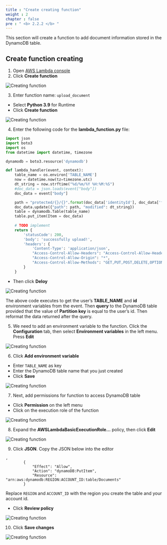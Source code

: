 ```yaml
---
title : "Create creating function"
weight : 2 
chapter : false
pre : " <b> 2.2.2 </b> "
---
```


This section will create a function to add document information stored in the DynamoDB table.

## Create function creating
1. Open [AWS Lambda console](https://console.aws.amazon.com/lambda/)
2. Click **Create function**

![Creating function](images/2.deloydatabase/005-createlistingfunction.png)

3. Enter function name: `upload_document`
 + Select **Python 3.9** for Runtime
 + Click **Create function**

![Creating function](images/2.deloydatabase/014-createcreatingfunction.png)

4. Enter the following code for the **lambda_function.py** file:

```python
import json
import boto3
import os
from datetime import datetime, timezone

dynamodb = boto3.resource('dynamodb')

def lambda_handler(event, context):
    table_name = os.environ['TABLE_NAME']
    now = datetime.now(tz=timezone.utc)
    dt_string = now.strftime("%d/%m/%Y %H:%M:%S")
    #doc_data = json.loads(event["body"])
    doc_data = event["body"]

    path = "protected/{}/{}".format(doc_data['identityId'], doc_data['file'])
    doc_data.update({"path": path, "modified": dt_string})
    table = dynamodb.Table(table_name)
    table.put_item(Item = doc_data)
        
    # TODO implement
    return {
        'statusCode': 200,
        'body': 'successfully upload!',
        'headers': {
            'Content-Type': 'application/json',
            "Access-Control-Allow-Headers": "Access-Control-Allow-Headers, Origin, Accept, X-Requested-With, Content-Type, Access-Control-Request-Method,X-Access-Token, XKey, Authorization",
            "Access-Control-Allow-Origin": "*",
            "Access-Control-Allow-Methods": "GET,PUT,POST,DELETE,OPTIONS"
        }
    }

```

 + Then click **Deloy**

![Creating function](images/2.deloydatabase/015-createcreatingfunction.png)

 The above code executes to get the user’s **TABLE_NAME** and **id** environment variables from the event. Then **query** to the DynamoDB table provided that the value of **Partition key** is equal to the user’s id. Then reformat the data returned after the query.

5. We need to add an environment variable to the function. Click the **Configuration** tab, then select **Environment variables** in the left menu. Press **Edit**

![Creating function](images/2.deloydatabase/016-createcreatingfunction.png)

6. Click **Add environment variable**
 + Enter `TABLE_NAME` as key
 + Enter the DynamoDB table name that you just created
 + Click **Save**

![Creating function](images/2.deloydatabase/017-createcreatingfunction.png)

 7. Next, add permissions for function to access DynamoDB table
 + Click **Permission** on the left menu
 + Click on the execution role of the function

![Creating function](images/2.deloydatabase/018-createcreatingfunction.png)

8. Expand the **AWSLambdaBasicExecutionRole…** policy, then click **Edit**

![Creating function](images/2.deloydatabase/019-createcreatingfunction.png)

9. Click **JSON**. Copy the JSON below into the editor

```
,
        {
            "Effect": "Allow",
            "Action": "dynamoDB:PutItem",
            "Resource": "arn:aws:dynamodb:REGION:ACCOUNT_ID:table/Documents"
        }

```

Replace `REGION` and `ACCOUNT_ID` with the region you create the table and your account id.
+ Click **Review policy**

![Creating function](images/2.deloydatabase/020-createcreatingfunction.png)

10. Click **Save changes**

![Creating function](images/2.deloydatabase/021-createcreatingfunction.png)